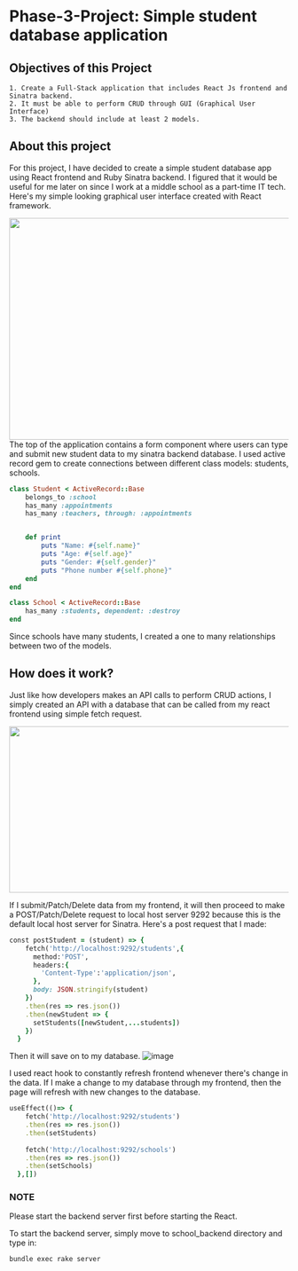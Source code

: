 # Phase-3-Project: Simple student database application
 
 ## Objectives of this Project
    1. Create a Full-Stack application that includes React Js frontend and Sinatra backend.
    2. It must be able to perform CRUD through GUI (Graphical User Interface)
    3. The backend should include at least 2 models.

## About this project
For this project, I have decided to create a simple student database app using React frontend and Ruby Sinatra backend.
I figured that it would be useful for me later on since I work at a middle school as a part-time IT tech.
Here's my simple looking graphical user interface created with React framework.
<div align="center">
<img src="https://user-images.githubusercontent.com/64029918/158064332-a01d89a8-c376-400b-b827-bddddc1583a7.png" width="600" height="400">
</div>
The top of the application contains a form component where users can type and submit new student data to my sinatra backend database.
I used active record gem to create connections between different class models: students, schools.

```Ruby
class Student < ActiveRecord::Base
    belongs_to :school
    has_many :appointments
    has_many :teachers, through: :appointments


    def print 
        puts "Name: #{self.name}"
        puts "Age: #{self.age}"
        puts "Gender: #{self.gender}"
        puts "Phone number #{self.phone}"
    end 
end
```

```Ruby
class School < ActiveRecord::Base
    has_many :students, dependent: :destroy      
end
```

Since schools have many students, I created a one to many relationships between two of the models.

## How does it work?
Just like how developers makes an API calls to perform CRUD actions, I simply created an API with a database that can be called from my react frontend using simple fetch request.

<div align="center">
<img src="https://user-images.githubusercontent.com/64029918/158064844-fea045f7-87e4-4b5a-849b-49c151971ea7.png" width="600" height="300">
</div>

If I submit/Patch/Delete data from my frontend, it will then proceed to make a POST/Patch/Delete request to local host server 9292 because this is the default local host server for Sinatra.
Here's a post request that I made:
```Ruby
const postStudent = (student) => {
    fetch('http://localhost:9292/students',{
      method:'POST',
      headers:{
        'Content-Type':'application/json',
      },
      body: JSON.stringify(student)
    })
    .then(res => res.json())
    .then(newStudent => {
      setStudents([newStudent,...students])
    })
  }
```
Then it will save on to my database.
![image](https://user-images.githubusercontent.com/64029918/158065240-63184715-3cd7-4f50-a5b4-44ed49699cf8.png)

I used react hook to constantly refresh frontend whenever there's change in the data. If I make a change to my database through my frontend, then the page will refresh with new changes to the database.
```Ruby
useEffect(()=> {
    fetch('http://localhost:9292/students')
    .then(res => res.json())
    .then(setStudents)
    
    fetch('http://localhost:9292/schools')
    .then(res => res.json())
    .then(setSchools)
  },[])
```

### NOTE
Please start the backend server first before starting the React.

To start the backend server, simply move to school_backend directory and type in:
```Console
bundle exec rake server
```
